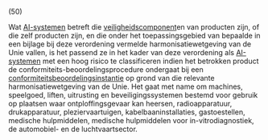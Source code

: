 (50)

Wat [AI-systemen](a3.md#^ai-systeem) betreft die [veiligheidscomponent](a3.md#^veiligheidscomponent)en van producten zijn, of die zelf producten zijn, en die onder het toepassingsgebied van bepaalde in een bijlage bij deze verordening vermelde harmonisatiewetgeving van de Unie vallen, is het passend ze in het kader van deze verordening als [AI-systemen](a3.md#^ai-systeem) met een hoog risico te classificeren indien het betrokken product de conformiteits-beoordelingsprocedure ondergaat bij een [conformiteitsbeoordelingsinstantie](a3.md#^confins) op grond van die relevante harmonisatiewetgeving van de Unie. Het gaat met name om machines, speelgoed, liften, uitrusting en beveiligingssystemen bestemd voor gebruik op plaatsen waar ontploffingsgevaar kan heersen, radioapparatuur, drukapparatuur, pleziervaartuigen, kabelbaaninstallaties, gastoestellen, medische hulpmiddelen, medische hulpmiddelen voor in-vitrodiagnostiek, de automobiel- en de luchtvaartsector.
